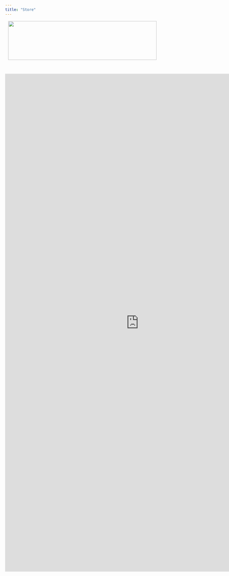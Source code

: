 ```yaml
---
title: "Store"
---
```


<img alt="" height="127" src="{{ site.uri.assets }}/naked/images/aStore_485x127.png" style="border: 0px; display: block; margin-left: auto; margin-right: auto;" width="485" />

<p>&nbsp;</p>
<iframe allowtransparency="true" height="1625" id="aStore" scrolling="no" src="http://astore.amazon.ca/forces-army-20" style="border: none; display: block; margin-left: auto; margin-right: auto; padding: 0; overflow: hidden;" width="871"></iframe>

<p>&nbsp;</p>
